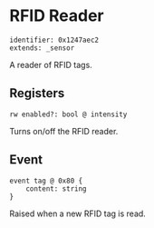 # RFID Reader

    identifier: 0x1247aec2
    extends: _sensor

A reader of RFID tags.

## Registers

    rw enabled?: bool @ intensity

Turns on/off the RFID reader.

## Event

    event tag @ 0x80 {
        content: string
    }

Raised when a new RFID tag is read.
